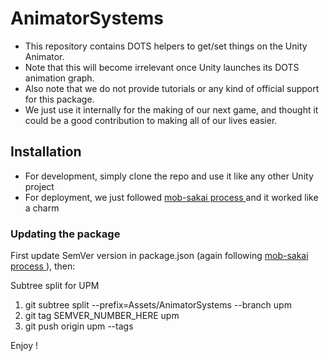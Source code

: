 # AnimatorSystems
* This repository contains DOTS helpers to get/set things on the Unity Animator. 
* Note that this will become irrelevant once Unity launches its DOTS animation graph.
* Also note that we do not provide tutorials or any kind of official support for this package.
* We just use it internally for the making of our next game, and thought it could be a good contribution to making all of our lives easier.

## Installation
* For development, simply clone the repo and use it like any other Unity project
* For deployment, we just followed [mob-sakai process ](https://www.patreon.com/posts/25070968) and it worked like a charm

### Updating the package
First update SemVer version in package.json (again following [mob-sakai process ](https://www.patreon.com/posts/25070968)), then:

Subtree split for UPM
1. git subtree split --prefix=Assets/AnimatorSystems --branch upm
1. git tag SEMVER_NUMBER_HERE upm
1. git push origin upm --tags

Enjoy !
